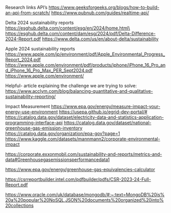 Research links
API’s
https://www.geeksforgeeks.org/blogs/how-to-build-an-api-from-scratch/
https://www.pubnub.com/guides/realtime-api/

Delta 2024 sustainability reports
https://esghub.delta.com/content/esg/en/2024/home.html\
https://esghub.delta.com/content/dam/esg/2024/pdf/Delta-Difference-2024-Report.pdf
https://www.delta.com/us/en/about-delta/sustainability

Apple 2024 sustainability reports
https://www.apple.com/jp/environment/pdf/Apple_Environmental_Progress_Report_2024.pdf
https://www.apple.com/environment/pdf/products/iphone/iPhone_16_Pro_and_iPhone_16_Pro_Max_PER_Sept2024.pdf
https://www.apple.com/environment/

Helpful- article explaining the challenge we are trying to solve: https://www.acclym.com/blog/balancing-quantitative-and-qualitative-sustainability-reporting/

Impact Measurement
https://www.epa.gov/energy/measure-impact-your-energy-use-environment
https://usepa.github.io/egrid-dev-portal/#
https://catalog.data.gov/dataset/electricity-data-and-statistics-application-programming-interface-api
https://catalog.data.gov/dataset/national-greenhouse-gas-emission-inventory
https://catalog.data.gov/organization/epa-gov?page=1
https://www.kaggle.com/datasets/mannmann2/corporate-environmental-impact



https://corporate.exxonmobil.com/sustainability-and-reports/metrics-and-data#Greenhousegasemissionsperformancedata1

https://www.epa.gov/energy/greenhouse-gas-equivalencies-calculator


https://csrreportbuilder.intel.com/pdfbuilder/pdfs/CSR-2023-24-Full-Report.pdf



https://www.oracle.com/uk/database/mongodb/#:~:text=MongoDB%20is%20a%20popular%20NoSQL,JSON%20documents%20organized%20into%20collections